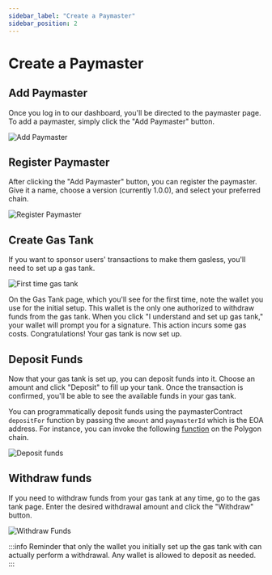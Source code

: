 ```yaml
---
sidebar_label: "Create a Paymaster"
sidebar_position: 2
---
```


# Create a Paymaster

## Add Paymaster

Once you log in to our dashboard, you'll be directed to the paymaster page. To add a paymaster, simply click the "Add Paymaster" button.

![Add Paymaster](/paymaster/add_paymaster.png)

## Register Paymaster

After clicking the "Add Paymaster" button, you can register the paymaster. Give it a name, choose a version (currently 1.0.0), and select your preferred chain.

![Register Paymaster](/paymaster/register_paymaster.png)

## Create Gas Tank

If you want to sponsor users' transactions to make them gasless, you'll need to set up a gas tank.

![First time gas tank](/paymaster/first_time_gastank.png)

On the Gas Tank page, which you'll see for the first time, note the wallet you use for the initial setup. This wallet is the only one authorized to withdraw funds from the gas tank. When you click "I understand and set up gas tank," your wallet will prompt you for a signature. This action incurs some gas costs. Congratulations!
Your gas tank is now set up.

## Deposit Funds

Now that your gas tank is set up, you can deposit funds into it. Choose an amount and click "Deposit" to fill up your tank. Once the transaction is confirmed, you'll be able to see the available funds in your gas tank.

You can programmatically deposit funds using the paymasterContract `depositFor` function by passing the `amount` and `paymasterId` which is the EOA address. For instance, you can invoke the following [function](https://polygonscan.com/address/0x00000f79b7faf42eebadba19acc07cd08af44789#writeContract#F3) on the Polygon chain.

![Deposit funds](/paymaster//deposit_funds.png)

## Withdraw funds

If you need to withdraw funds from your gas tank at any time, go to the gas tank page. Enter the desired withdrawal amount and click the "Withdraw" button.

![Withdraw Funds](/paymaster/withdraw_funds.png)

:::info
Reminder that only the wallet you initially set up the gas tank with can actually perform a withdrawal. Any wallet is allowed to deposit as needed.
:::
